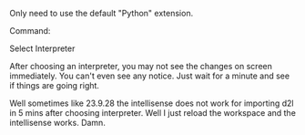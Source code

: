 Only need to use the default "Python" extension.

Command:

Select Interpreter

After choosing an interpreter, you may not see the changes on screen immediately. You can't even see any notice. Just wait for a minute and see if things are going right.

Well sometimes like 23.9.28 the intellisense does not work for importing d2l in 5 mins after choosing interpreter. Well I just reload the workspace and the intellisense works. Damn.

